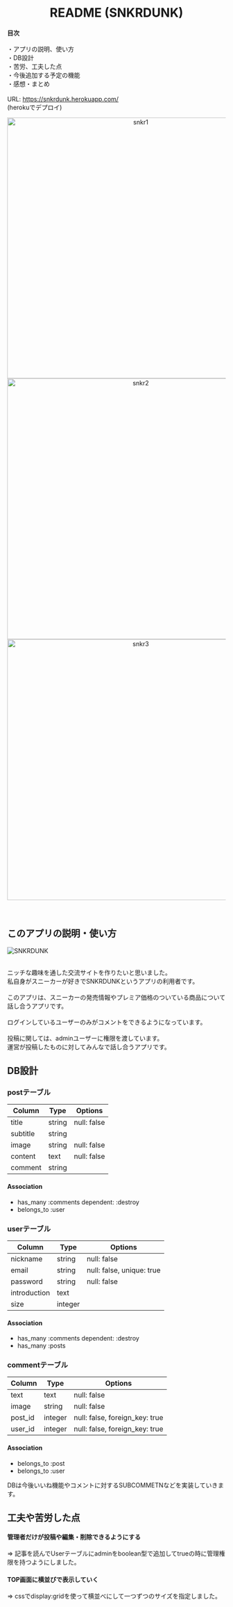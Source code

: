 <h1 align="center">README (SNKRDUNK)</h1>

<b>目次</b>
<br><br>
・アプリの説明、使い方
<br>
・DB設計
<br>
・苦労、工夫した点
<br>
・今後追加する予定の機能
<br>
・感想・まとめ
<br><br>
URL: https://snkrdunk.herokuapp.com/
<br>
(herokuでデプロイ)

<p align="center">
  <img width="600" alt="snkr1" src="https://user-images.githubusercontent.com/57933144/73604734-e1b1cd80-45d8-11ea-8b20-a413c5edb400.png">


  <img width="600" alt="snkr2" src="https://user-images.githubusercontent.com/57933144/73604736-e9717200-45d8-11ea-9b0f-1aea65a0535d.png">


  <img width="600" alt="snkr3" src="https://user-images.githubusercontent.com/57933144/73604738-f1311680-45d8-11ea-8340-cfa3d39deeb4.png">

</p>
<br>

## このアプリの説明・使い方
![SNKRDUNK](https://i.gyazo.com/73d89f225551654128e9fdba83c0a158.gif)

<br>
ニッチな趣味を通した交流サイトを作りたいと思いました。
<br>
私自身がスニーカーが好きでSNKRDUNKというアプリの利用者です。
<br><br>
このアプリは、スニーカーの発売情報やプレミア価格のついている商品について話し合うアプリです。
<br><br>
ログインしているユーザーのみがコメントをできるようになっています。
<br><br>
投稿に関しては、adminユーザーに権限を渡しています。
<br>
運営が投稿したものに対してみんなで話し合うアプリです。


## DB設計
<!-- postは運営が出品していく形になっている -->
### postテーブル
|Column|Type|Options|
|------|----|-------|
|title|string|null: false|
|subtitle|string|
|image|string|null: false|
|content|text|null: false|
|comment|string|
#### Association
- has_many :comments dependent: :destroy
- belongs_to :user

### userテーブル
|Column|Type|Options|
|------|----|-------|
|nickname|string|null: false|
|email|string|null: false, unique: true|
|password|string|null: false|
|introduction|text|
|size|integer|
#### Association
- has_many :comments dependent: :destroy
- has_many :posts
<!-- - has_many :likes dependent: :destroy -->

### commentテーブル
|Column|Type|Options|
|------|----|-------|
|text|text|null: false|
|image|string|null: false|
|post_id|integer|null: false, foreign_key: true|
|user_id|integer|null: false, foreign_key: true|
#### Association
- belongs_to :post
- belongs_to :user

<!-- likeテーブルとネストcommentテーブルができそうなら追加する！ -->
DBは今後いいね機能やコメントに対するSUBCOMMETNなどを実装していきます。


## 工夫や苦労した点

#### 管理者だけが投稿や編集・削除できるようにする
=> 記事を読んでUserテーブルにadminをboolean型で追加してtrueの時に管理権限を持つようにしました。

#### TOP画面に横並びで表示していく
=> cssでdisplay:gridを使って横並べにして一つずつのサイズを指定しました。










